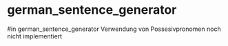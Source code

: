 # german_sentence_generator
#in german_sentence_generator Verwendung von Possesivpronomen noch nicht implementiert